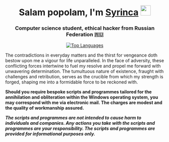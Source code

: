 <h1 align="center">Salam popolam, I'm <a href="https://www.youtube.com/watch?v=POb02mjj2zE" target="_blank">Syrinca</a> 
<img src="https://github.com/blackcater/blackcater/raw/main/images/Hi.gif" height="32"/></h1>
<h3 align="center">Computer science student, ethical hacker from Russian Federation 🇷🇺</h3>

<p align="center">
  <a href="https://github.com/anuraghazra/github-readme-stats">
    <img src="https://github-readme-stats.vercel.app/api/top-langs/?username=Syrinca" alt="Top Languages">
  </a>
</p>

The contradictions in everyday matters and the thirst for vengeance doth bestow upon me a vigour for life unparalleled. In the face of adversity, these conflicting forces intertwine to fuel my resolve and propel me forward with unwavering determination. The tumultuous nature of existence, fraught with challenges and retribution, serves as the crucible from which my strength is forged, shaping me into a formidable force to be reckoned with.

**Should you require bespoke scripts and programmes tailored for the annihilation and obliteration within the Windows operating system, you may correspond with me via electronic mail. The charges are modest and the quality of workmanship assured.**

***The scripts and programmes are not intended to cause harm to individuals and companies. Any actions you take with the scripts and programmes are your responsibility. The scripts and programmes are provided for informational purposes only.***
